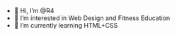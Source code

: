- 👋 Hi, I’m @R4
- 👀 I’m interested in Web Design and Fitness Education
- 🌱 I’m currently learning HTML+CSS
